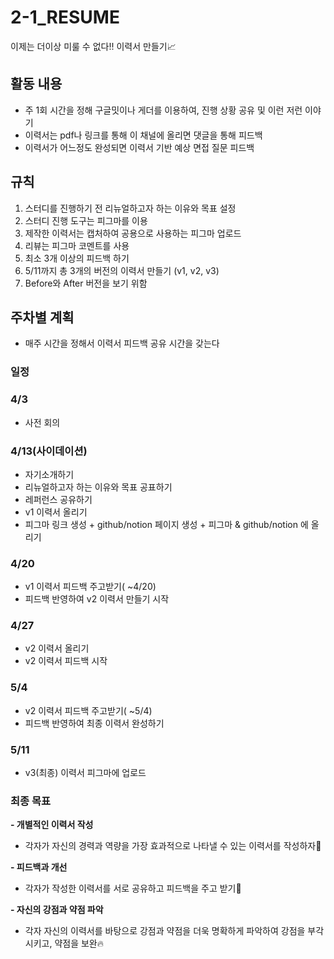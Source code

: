 # 2-1_RESUME
이제는 더이상 미룰 수 없다!! 이력서 만들기📈

## 활동 내용

- 주 1회 시간을 정해 구글밋이나 게더를 이용하여, 진행 상황 공유 및 이런 저런 이야기
- 이력서는 pdf나 링크를 통해 이 채널에 올리면 댓글을 통해 피드백
- 이력서가 어느정도 완성되면 이력서 기반 예상 면접 질문 피드백

## 규칙

1. 스터디를 진행하기 전 리뉴얼하고자 하는 이유와 목표 설정
2. 스터디 진행 도구는 피그마를 이용
3. 제작한 이력서는 캡처하여 공용으로 사용하는 피그마 업로드
4. 리뷰는 피그마 코멘트를 사용
5. 최소 3개 이상의 피드백 하기
6. 5/11까지 총 3개의 버전의 이력서 만들기 (v1, v2, v3)
7. Before와 After 버전을 보기 위함

   
## 주차별 계획
- 매주 시간을 정해서 이력서 피드백 공유 시간을 갖는다
### 일정

### 4/3

- 사전 회의

### 4/13(사이데이션)

- 자기소개하기
- 리뉴얼하고자 하는 이유와 목표 공표하기
- 레퍼런스 공유하기
- v1 이력서 올리기
- 피그마 링크 생성 + github/notion 페이지 생성 + 피그마 & github/notion 에 올리기

### 4/20

- v1 이력서 피드백 주고받기( ~4/20)
- 피드백 반영하여 v2 이력서 만들기 시작

### 4/27

- v2 이력서 올리기
- v2 이력서 피드백 시작

### 5/4

- v2 이력서 피드백 주고받기( ~5/4)
- 피드백 반영하여 최종 이력서 완성하기

### 5/11

- v3(최종) 이력서 피그마에 업로드


### 최종 목표
**- 개별적인 이력서 작성**
  - 각자가 자신의 경력과 역량을 가장 효과적으로 나타낼 수 있는 이력서를 작성하자📌

**- 피드백과 개선**
  - 각자가 작성한 이력서를 서로 공유하고 피드백을 주고 받기📝

**- 자신의 강점과 약점 파악**
  - 각자 자신의 이력서를 바탕으로 강점과 약점을 더욱 명확하게 파악하여 강점을 부각시키고, 약점을 보완🔥

